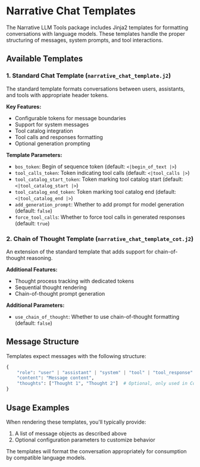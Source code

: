 # Narrative Chat Templates

The Narrative LLM Tools package includes Jinja2 templates for formatting conversations with language models. These templates handle the proper structuring of messages, system prompts, and tool interactions.

## Available Templates

### 1. Standard Chat Template (`narrative_chat_template.j2`)

The standard template formats conversations between users, assistants, and tools with appropriate header tokens.

**Key Features:**
- Configurable tokens for message boundaries
- Support for system messages
- Tool catalog integration
- Tool calls and responses formatting
- Optional generation prompting

**Template Parameters:**
- `bos_token`: Begin of sequence token (default: `<|begin_of_text |>`)
- `tool_calls_token`: Token indicating tool calls (default: `<|tool_calls |>`)
- `tool_catalog_start_token`: Token marking tool catalog start (default: `<|tool_catalog_start |>`)
- `tool_catalog_end_token`: Token marking tool catalog end (default: `<|tool_catalog_end |>`)
- `add_generation_prompt`: Whether to add prompt for model generation (default: `false`)
- `force_tool_calls`: Whether to force tool calls in generated responses (default: `true`)

### 2. Chain of Thought Template (`narrative_chat_template_cot.j2`)

An extension of the standard template that adds support for chain-of-thought reasoning.

**Additional Features:**
- Thought process tracking with dedicated tokens
- Sequential thought rendering
- Chain-of-thought prompt generation

**Additional Parameters:**
- `use_chain_of_thought`: Whether to use chain-of-thought formatting (default: `false`)

## Message Structure

Templates expect messages with the following structure:
```python
{
    "role": "user" | "assistant" | "system" | "tool" | "tool_response" | "tool_calls" | "tool_catalog",
    "content": "Message content",
    "thoughts": ["Thought 1", "Thought 2"]  # Optional, only used in CoT template
}
```

## Usage Examples

When rendering these templates, you'll typically provide:

1. A list of message objects as described above
2. Optional configuration parameters to customize behavior

The templates will format the conversation appropriately for consumption by compatible language models.
